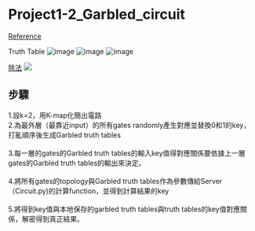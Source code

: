# Project1-2_Garbled_circuit

[Reference](https://zhuanlan.zhihu.com/p/41172002)

Truth Table
![image](https://i.imgur.com/9XtFMPJ.jpg)
![image](https://i.imgur.com/PWTLREd.png)
![image](https://i.imgur.com/tNvkuJt.jpg)


[除法](http://www.elecfans.com/baike/computer/taishiji/20100413215660.html)
![](https://i.imgur.com/Y2VWCXe.jpg)

## 步驟 ##
1.設k=2，用K-map化簡出電路</br>
2.為最外層（最靠近input）的所有gates randomly產生對應並替換0和1的key，打亂順序後生成Garbled truth tables</br></br>
3.每一層的gates的Garbled truth tables的輸入key值得對應關係要依據上一層gates的Garbled truth tables的輸出來決定。</br></br>
4.將所有gates的topology與Garbled truth tables作為參數傳給Server（Circuit.py)的計算function，並得到計算結果的key</br></br>
5.將得到key值與本地保存的garbled truth tables與truth tables的key值對應關係，解密得到真正結果。
